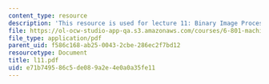 ```yaml
---
content_type: resource
description: 'This resource is used for lecture 11: Binary Image Processing (continued).'
file: https://ol-ocw-studio-app-qa.s3.amazonaws.com/courses/6-801-machine-vision-fall-2004/e71b749586c5de089a2e4e0a0a35fe11_l11.pdf
file_type: application/pdf
parent_uid: f586c168-ab25-0043-2cbe-286ec2f7bd12
resourcetype: Document
title: l11.pdf
uid: e71b7495-86c5-de08-9a2e-4e0a0a35fe11
---
```


